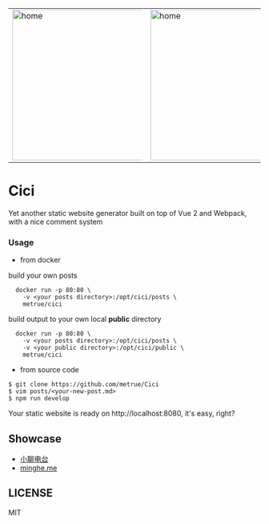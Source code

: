<table border="0">
  <tr>
    <td style="max-width: 260px">
      <img src="https://raw.githubusercontent.com/metrue/Cici/master/screenshots/home.png" alt="home" style="width: 300px;"/>
    </td>
    <td style="max-width: 260px">
      <img src="https://raw.githubusercontent.com/metrue/Cici/master/screenshots/post.png" alt="home" style="width: 300px;"/>
    </td>
  </tr>
</table>

# Cici

Yet another static website generator built on top of Vue 2 and Webpack, with a nice comment system

### Usage

* from docker

build your own posts
```
  docker run -p 80:80 \
    -v <your posts directory>:/opt/cici/posts \
    metrue/cici
```
build output to your own local **public** directory
```
  docker run -p 80:80 \
    -v <your posts directory>:/opt/cici/posts \
    -v <your public directory>:/opt/cici/public \
    metrue/cici
```

* from source code

```
$ git clone https://github.com/metrue/Cici
$ vim posts/<your-new-post.md>
$ npm run develop
```

Your static website is ready on http://localhost:8080, it's easy, right?

## Showcase

* [小聊电台](https://asmalltalk.com)
* [minghe.me](https://minghe.me)

## LICENSE

MIT
